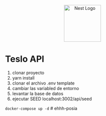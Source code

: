 <p align="center">
  <a href="http://nestjs.com/" target="blank"><img src="https://nestjs.com/img/logo-small.svg" width="120" alt="Nest Logo" /></a>
</p>

# Teslo API

1. clonar proyecto
2. yarn install
3. clonar el archivo .env template 
4. cambiar las variabled de entorno
5. levantar la base de datos
6. ejecutar SEED
localhost:3002/api/seed

```docker-compose up -d```
#   e h h h - p o s i a  
 